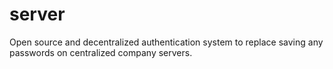 # server
Open source and decentralized authentication system to replace saving any passwords on centralized company servers.

